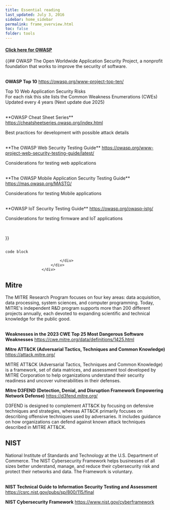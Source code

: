 ```yaml
---
title: Essential reading
last_updated: July 3, 2016
sidebar: home_sidebar
permalink: frame_overview.html
toc: false
folder: tools
---
```



<div class="panel-group" id="accordion">
                    <div class="panel panel-default">
                        <div class="panel-heading">
                            <h4 class="panel-title">
                                <a class="noCrossRef accordion-toggle" data-toggle="collapse" data-parent="#accordion" href="#collapseOne">Click here for OWASP</a>
                            </h4>
                        </div>
                        <div id="collapseOne" class="panel-collapse collapse noCrossRef">
                            <div class="panel-body">
{{## OWASP
The Open Worldwide Application Security Project, a nonprofit foundation that works to improve the security of software.
<br/><br/>

**OWASP Top 10**  <a href="https://owasp.org/www-project-top-ten/">https://owasp.org/www-project-top-ten/</a>
<p>Top 10 Web Application Security Risks
<br/>For each risk this site lists the Common Weakness Enumerations (CWEs)
<br/>Updated every 4 years (Next update due 2025)</p>
<br/>
**OWASP Cheat Sheet Series**  <a href="https://cheatsheetseries.owasp.org/index.html">https://cheatsheetseries.owasp.org/index.html</a>
<p>Best practices for development with possible attack details</p>
<br/>
**The OWASP Web Security Testing Guide**  <a href="https://owasp.org/www-project-web-security-testing-guide/latest/">https://owasp.org/www-project-web-security-testing-guide/latest/</a>
<p>Considerations for testing web applications</p>
<br/>
**The OWASP Mobile Application Security Testing Guide**  <a href="https://mas.owasp.org/MASTG/">https://mas.owasp.org/MASTG/</a>

<p>Considerations for testing Mobile applications</p>
<br/>
**OWASP IoT Security Testing Guide**  <a href="https://owasp.org/owasp-istg/">https://owasp.org/owasp-istg/</a>
<p>Considerations for testing firmware and IoT applications</p>
<br/>

}}


<div class="language-html highlighter-rouge"><div class="highlight"><pre class="highlight"><code>
code block
</code></pre></div></div>


                            </div>
                        </div>
                    </div>
</div>
<!-- /.panel-group -->


## Mitre
The MITRE Research Program focuses on four key areas: data acquisition, data processing, system sciences, and computer programming. Today, MITRE's independent R&D program supports more than 200 different projects annually, each devoted to expanding scientific and technical knowledge for the public good.
<br/><br/>


**Weaknesses in the 2023 CWE Top 25 Most Dangerous Software Weaknesses**  <a href="https://cwe.mitre.org/data/definitions/1425.html">https://cwe.mitre.org/data/definitions/1425.html</a>



**Mitre ATT&CK (Adversarial Tactics, Techniques and Common Knowledge)**  <a href="https://attack.mitre.org/">https://attack.mitre.org/</a>
<p>MITRE ATT&CK (Adversarial Tactics, Techniques and Common Knowledge) is a framework, set of data matrices, and assessment tool developed by MITRE Corporation to help organizations understand their security readiness and uncover vulnerabilities in their defenses.</p>


**Mitre D3FEND (Detection, Denial, and Disruption Framework Empowering Network Defense)**  <a href="https://d3fend.mitre.org/">https://d3fend.mitre.org/</a>

D3FEND is designed to complement ATT&CK by focusing on defensive techniques and strategies, whereas ATT&CK primarily focuses on describing offensive techniques used by adversaries. It includes guidance on how organizations can defend against known attack techniques described in MITRE ATT&CK.


## NIST

National Institute of Standards and Technology at the U.S. Department of Commerce. The NIST Cybersecurity Framework helps businesses of all sizes better understand, manage, and reduce their cybersecurity risk and protect their networks and data. The Framework is voluntary.
<br/><br/>

**NIST Technical Guide to Information Security Testing and Assessment** <a href="https://csrc.nist.gov/pubs/sp/800/115/final">https://csrc.nist.gov/pubs/sp/800/115/final</a>


**NIST Cybersecurity Framework**  <a href="https://www.nist.gov/cyberframework">https://www.nist.gov/cyberframework</a>




